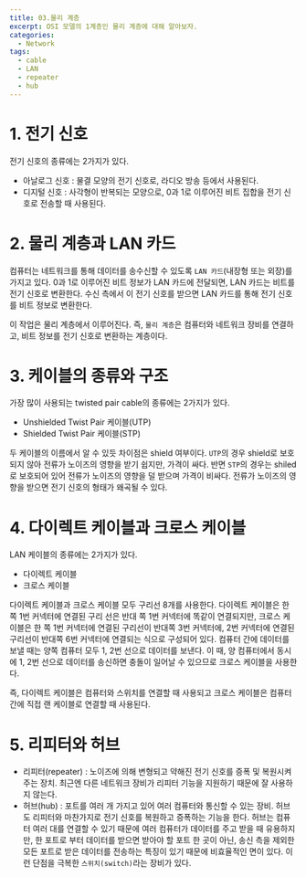 ```yaml
---
title: 03.물리 계층
excerpt: OSI 모델의 1계층인 물리 계층에 대해 알아보자.
categories:
  - Network
tags:
  - cable
  - LAN
  - repeater
  - hub
---
```

# 1. 전기 신호

전기 신호의 종류에는 2가지가 있다.
 - 아날로그 신호 : 물결 모양의 전기 신호로, 라디오 방송 등에서 사용된다.
 - 디지털 신호 : 사각형이 반복되는 모양으로, 0과 1로 이루어진 비트 집합을 전기 신호로 전송할 때 사용된다.


# 2. 물리 계층과 LAN 카드

컴퓨터는 네트워크를 통해 데이터를 송수신할 수 있도록 `LAN 카드`(내장형 또는 외장)를 가지고 있다. 0과 1로 이루어진 비트 정보가 LAN 카드에 전달되면, LAN 카드는 비트를 전기 신호로 변환한다. 수신 측에서 이 전기 신호를 받으면 LAN 카드를 통해 전기 신호를 비트 정보로 변환한다.

이 작업은 물리 계층에서 이루어진다. 즉, `물리 계층`은 컴퓨터와 네트워크 장비를 연결하고, 비트 정보를 전기 신호로 변환하는 계층이다.


# 3. 케이블의 종류와 구조

가장 많이 사용되는 twisted pair cable의 종류에는 2가지가 있다.
- Unshielded Twist Pair 케이블(UTP)
- Shielded Twist Pair 케이블(STP)

두 케이블의 이름에서 알 수 있듯 차이점은 shield 여부이다. `UTP`의 경우 shield로 보호되지 않아 전류가 노이즈의 영향을 받기 쉽지만, 가격이 싸다. 반면 `STP`의 경우는 shiled로 보호되어 있어 전류가 노이즈의 영향을 덜 받으며 가격이 비싸다. 전류가 노이즈의 영향을 받으면 전기 신호의 형태가 왜곡될 수 있다.


# 4. 다이렉트 케이블과 크로스 케이블

LAN 케이블의 종류에는 2가지가 있다.
- 다이렉트 케이블
- 크로스 케이블

다이렉트 케이블과 크로스 케이블 모두 구리선 8개를 사용한다. 다이렉트 케이블은 한 쪽 1번 커넥터에 연결된 구리 선은 반대 쪽 1번 커넥터에 똑같이 연결되지만, 크로스 케이블은 한 쪽 1번 커넥터에 연결된 구리선이 반대쪽 3번 커넥터에, 2번 커넥터에 연결된 구리선이 반대쪽 6번 커넥터에 연결되는 식으로 구성되어 있다. 컴퓨터 간에 데이터를 보낼 때는 양쪽 컴퓨터 모두 1, 2번 선으로 데이터를 보낸다. 이 때, 양 컴퓨터에서 동시에 1, 2번 선으로 데이터를 송신하면 충돌이 일어날 수 있으므로 크로스 케이블을 사용한다.

즉, 다이렉트 케이블은 컴퓨터와 스위치를 연결할 때 사용되고 크로스 케이블은 컴퓨터 간에 직접 랜 케이블로 연결할 때 사용된다.


# 5. 리피터와 허브

- 리피터(repeater) : 노이즈에 의해 변형되고 약해진 전기 신호를 증폭 및 복원시켜 주는 장치. 최근엔 다른 네트워크 장비가 리피터 기능을 지원하기 때문에 잘 사용하지 않는다.
- 허브(hub) : 포트를 여러 개 가지고 있어 여러 컴퓨터와 통신할 수 있는 장비. 허브도 리피터와 마찬가지로 전기 신호를 복원하고 증폭하는 기능을 한다. 허브는 컴퓨터 여러 대를 연결할 수 있기 때문에 여러 컴퓨터가 데이터를 주고 받을 때 유용하지만, 한 포트로 부터 데이터를 받으면 받아야 할 포트 한 곳이 아닌, 송신 측을 제외한 모든 포트로 받은 데이터를 전송하는 특징이 있기 때문에 비효율적인 면이 있다. 이런 단점을 극복한 `스위치(switch)`라는 장비가 있다.
